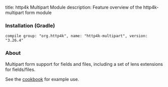 title: http4k Multipart Module
description: Feature overview of the http4k-multipart form module

### Installation (Gradle)
```compile group: "org.http4k", name: "http4k-multipart", version: "3.26.4"```

### About

Multipart form support for fields and files, including a set of lens extensions for fields/files.

See the [cookbook](/cookbook/multipart_forms/) for example use.
